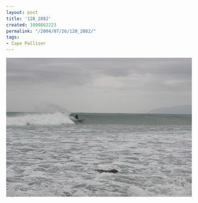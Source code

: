 ```yaml
---
layout: post
title: '128_2882'
created: 1090862223
permalink: "/2004/07/26/128_2882/"
tags:
- Cape Palliser
---
```


<img src="/image/images/128_2882-969.jpg"/>


